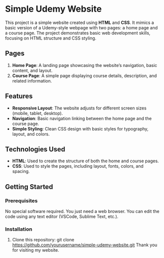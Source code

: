 # Simple Udemy Website 

This project is a simple website created using **HTML** and **CSS**. It mimics a basic version of a Udemy-style webpage with two pages: a home page and a course page. The project demonstrates basic web development skills, focusing on HTML structure and CSS styling.

## Pages

1. **Home Page**: A landing page showcasing the website’s navigation, basic content, and layout.
2. **Course Page**: A simple page displaying course details, description, and related information.

## Features

- **Responsive Layout**: The website adjusts for different screen sizes (mobile, tablet, desktop).
- **Navigation**: Basic navigation linking between the home page and the course page.
- **Simple Styling**: Clean CSS design with basic styles for typography, layout, and colors.

## Technologies Used

- **HTML**: Used to create the structure of both the home and course pages.
- **CSS**: Used to style the pages, including layout, fonts, colors, and spacing.

## Getting Started

### Prerequisites

No special software required. You just need a web browser. You can edit the code using any text editor (VSCode, Sublime Text, etc.).

### Installation

1. Clone this repository:
   git clone https://github.com/yourusername/simple-udemy-website.git
Thank you for visiting my website.


